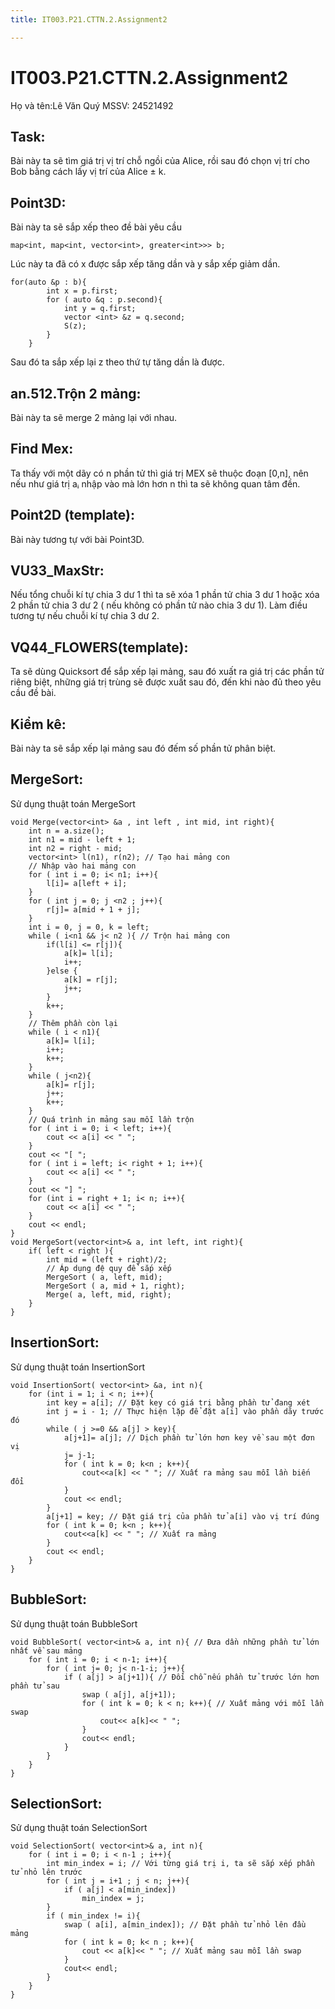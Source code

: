 ```yaml
---
title: IT003.P21.CTTN.2.Assignment2

---
```


# IT003.P21.CTTN.2.Assignment2
 Họ và tên:Lê Văn Quý
MSSV: 24521492
## Task:
Bài này ta sẽ tìm giá trị vị trí chỗ ngồi của Alice, rồi sau đó chọn vị trí cho Bob bằng cách lấy vị trí của Alice ± k.
## Point3D:
Bài này ta sẽ sắp xếp theo đề bài yêu cầu
```
map<int, map<int, vector<int>, greater<int>>> b;
```
Lúc này ta đã có x được sắp xếp tăng dần và y sắp xếp giảm dần.
```
for(auto &p : b){
        int x = p.first;
        for ( auto &q : p.second){
            int y = q.first;
            vector <int> &z = q.second; 
            S(z); 
        }
    }
```
Sau đó ta sắp xếp lại z theo thứ tự tăng dần là được.
## an.512.Trộn 2 mảng:
Bài này ta sẽ merge 2 mảng lại với nhau.
## Find Mex:
Ta thấy với một dãy có n phần tử thì giá trị MEX sẽ thuộc đoạn [0,n], nên nếu như giá trị aᵢ nhập vào mà lớn hơn n thì ta sẽ không quan tâm đền.
## Point2D (template):
Bài này tương tự với bài Point3D.
## VU33_MaxStr:
Nếu tổng chuỗi kí tự chia 3 dư 1 thì ta sẽ xóa 1 phần tử chia 3 dư 1 hoặc xóa 2 phần tử chia 3 dư 2 ( nếu không có phần tử nào chia 3 dư 1).
Làm điều tương tự nếu chuỗi kí tự chia 3 dư 2.
## VQ44_FLOWERS(template):
Ta sẽ dùng Quicksort để sắp xếp lại mảng, sau đó xuất ra giá trị các phần tử riêng biệt, những giá trị trùng sẽ được xuất sau đó, đến khi nào đủ theo yêu cầu đề bài.
## Kiểm kê:
Bài này ta sẽ sắp xếp lại mảng sau đó đếm số phần tử phân biệt.
## MergeSort:
Sử dụng thuật toán MergeSort
```
void Merge(vector<int> &a , int left , int mid, int right){
    int n = a.size();
    int n1 = mid - left + 1;
    int n2 = right - mid;
    vector<int> l(n1), r(n2); // Tạo hai mảng con 
    // Nhập vào hai mảng con
    for ( int i = 0; i< n1; i++){
        l[i]= a[left + i];
    }
    for ( int j = 0; j <n2 ; j++){
        r[j]= a[mid + 1 + j];
    }
    int i = 0, j = 0, k = left;
    while ( i<n1 && j< n2 ){ // Trộn hai mảng con 
        if(l[i] <= r[j]){
            a[k]= l[i];
            i++;
        }else {
            a[k] = r[j];
            j++;
        }
        k++;
    }
    // Thêm phần còn lại
    while ( i < n1){
        a[k]= l[i];
        i++;
        k++;
    }
    while ( j<n2){ 
        a[k]= r[j];
        j++;
        k++;
    }
    // Quá trình in mảng sau mỗi lần trộn
    for ( int i = 0; i < left; i++){
        cout << a[i] << " ";
    }
    cout << "[ ";
    for ( int i = left; i< right + 1; i++){
        cout << a[i] << " ";
    }
    cout << "] ";
    for (int i = right + 1; i< n; i++){
        cout << a[i] << " ";
    }
    cout << endl;
}
void MergeSort(vector<int>& a, int left, int right){
    if( left < right ){
        int mid = (left + right)/2;
        // Áp dụng đệ quy để sắp xếp
        MergeSort ( a, left, mid);
        MergeSort ( a, mid + 1, right);
        Merge( a, left, mid, right);
    }
}
```
## InsertionSort:
Sử dụng thuật toán InsertionSort
```
void InsertionSort( vector<int> &a, int n){
    for (int i = 1; i < n; i++){
        int key = a[i]; // Đặt key có giá trị bằng phần tử đang xét
        int j = i - 1; // Thực hiện lặp để đặt a[i] vào phần dãy trước đó
        while ( j >=0 && a[j] > key){
            a[j+1]= a[j]; // Dịch phần tử lớn hơn key về sau một đơn vị
            j= j-1;
            for ( int k = 0; k<n ; k++){
                cout<<a[k] << " "; // Xuất ra mảng sau mỗi lần biến đổi
            }
            cout << endl;
        }
        a[j+1] = key; // Đặt giá trị của phần tử a[i] vào vị trí đúng
        for ( int k = 0; k<n ; k++){
            cout<<a[k] << " "; // Xuất ra mảng
        }
        cout << endl;
    }
}
```
## BubbleSort:
Sử dụng thuật toán BubbleSort
```
void BubbleSort( vector<int>& a, int n){ // Đưa dần những phần tử lớn nhất về sau mảng
    for ( int i = 0; i < n-1; i++){
        for ( int j= 0; j< n-1-i; j++){
            if ( a[j] > a[j+1]){ // Đổi chỗ nếu phần tử trước lớn hơn phần tử sau
                swap ( a[j], a[j+1]);
                for ( int k = 0; k < n; k++){ // Xuất mảng với mỗi lần swap
                    cout<< a[k]<< " ";
                }
                cout<< endl;
            }
        }
    }
}
```
## SelectionSort:
Sử dụng thuật toán SelectionSort
```
void SelectionSort( vector<int>& a, int n){
    for ( int i = 0; i < n-1 ; i++){
        int min_index = i; // Với từng giá trị i, ta sẽ sắp xếp phần tử nhỏ lên trước
        for ( int j = i+1 ; j < n; j++){
            if ( a[j] < a[min_index])
                min_index = j;
        }
        if ( min_index != i){
            swap ( a[i], a[min_index]); // Đặt phần tử nhỏ lên đầu mảng
            for ( int k = 0; k< n ; k++){
                cout << a[k]<< " "; // Xuất mảng sau mỗi lần swap
            }
            cout<< endl;
        }
    }
}
```
